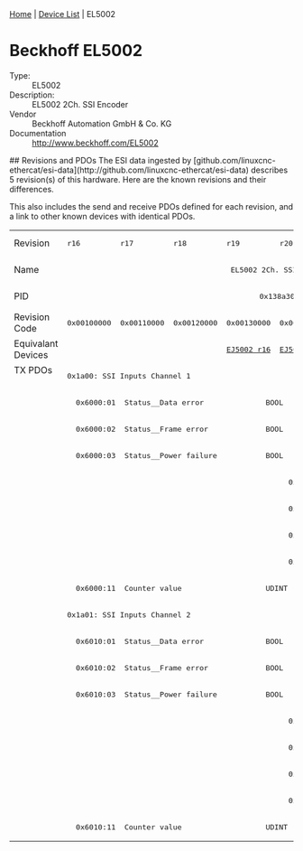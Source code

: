 <div class="nav"><a href="/esi-data">Home</a> | <a href="/esi-data/devices">Device List</a> | EL5002</div>

#  Beckhoff EL5002

<dl>
  <dt>Type:</dt><dd>EL5002</dd>
  <dt>Description:</dt><dd>EL5002 2Ch. SSI Encoder</dd>
  <dt>Vendor</dt><dd>Beckhoff Automation GmbH & Co. KG</dd>
  <dt>Documentation</dt><dd><a href="http://www.beckhoff.com/EL5002">http://www.beckhoff.com/EL5002</a></dd>
</dl>
## Revisions and PDOs
The ESI data ingested by [github.com/linuxcnc-ethercat/esi-data](http://github.com/linuxcnc-ethercat/esi-data) describes 5 revision(s) of this hardware.  Here are the known revisions and their differences.

This also includes the send and receive PDOs defined for each revision, and a link to other known devices with identical PDOs.

<table>
<tr >
<td class="first">Revision</td>
<td ><pre>r16</pre></td>
<td ><pre>r17</pre></td>
<td ><pre>r18</pre></td>
<td ><pre>r19</pre></td>
<td ><pre>r20</pre></td>
</tr>
<tr >
<td class="first">Name</td>
<td  colspan=5 align="center"><pre>EL5002 2Ch. SSI Encoder</pre></td>
</tr>
<tr >
<td class="first">PID</td>
<td  colspan=5 align="center"><pre>0x138a3052</pre></td>
</tr>
<tr >
<td class="first">Revision Code</td>
<td ><pre>0x00100000</pre></td>
<td ><pre>0x00110000</pre></td>
<td ><pre>0x00120000</pre></td>
<td ><pre>0x00130000</pre></td>
<td ><pre>0x00140000</pre></td>
</tr>
<tr >
<td class="first">Equivalant Devices</td>
<td  colspan=3 align="center"></td>
<td ><pre><a href="EJ5002">EJ5002 r16</a></pre></td>
<td ><pre><a href="EJ5002">EJ5002 r17</a></pre></td>
</tr>
<tr class="txpdo pdosection">
<td class="first" rowspan=18 valign=top>TX PDOs</td>
<td colspan=5 align="left"><pre>0x1a00: SSI Inputs Channel 1</pre></td>
<td></td>
</tr>
<tr class="txpdo">
<td  colspan=5 align="left"><pre>  0x6000:01  Status__Data error              BOOL</pre></td>
</tr>
<tr class="txpdo">
<td  colspan=5 align="left"><pre>  0x6000:02  Status__Frame error             BOOL</pre></td>
</tr>
<tr class="txpdo">
<td  colspan=5 align="left"><pre>  0x6000:03  Status__Power failure           BOOL</pre></td>
</tr>
<tr class="txpdo">
<td  colspan=4 align="left"></td>
<td ><pre>  0x6000:04  Status__Data mismatch           BOOL</pre></td>
</tr>
<tr class="txpdo">
<td  colspan=4 align="left"></td>
<td ><pre>  0x6000:0e  Status__Sync error              BOOL</pre></td>
</tr>
<tr class="txpdo">
<td  colspan=4 align="left"></td>
<td ><pre>  0x6000:0f  Status__TxPDO State             BOOL</pre></td>
</tr>
<tr class="txpdo">
<td  colspan=4 align="left"></td>
<td ><pre>  0x6000:10  Status__TxPDO Toggle            BOOL</pre></td>
</tr>
<tr class="txpdo">
<td  colspan=5 align="left"><pre>  0x6000:11  Counter value                   UDINT (32 bits)</pre></td>
</tr>
<tr class="txpdo pdosection">
<td  colspan=5 align="left"><pre>0x1a01: SSI Inputs Channel 2</pre></td>
</tr>
<tr class="txpdo">
<td  colspan=5 align="left"><pre>  0x6010:01  Status__Data error              BOOL</pre></td>
</tr>
<tr class="txpdo">
<td  colspan=5 align="left"><pre>  0x6010:02  Status__Frame error             BOOL</pre></td>
</tr>
<tr class="txpdo">
<td  colspan=5 align="left"><pre>  0x6010:03  Status__Power failure           BOOL</pre></td>
</tr>
<tr class="txpdo">
<td  colspan=4 align="left"></td>
<td ><pre>  0x6010:04  Status__Data mismatch           BOOL</pre></td>
</tr>
<tr class="txpdo">
<td  colspan=4 align="left"></td>
<td ><pre>  0x6010:0e  Status__Sync error              BOOL</pre></td>
</tr>
<tr class="txpdo">
<td  colspan=4 align="left"></td>
<td ><pre>  0x6010:0f  Status__TxPDO State             BOOL</pre></td>
</tr>
<tr class="txpdo">
<td  colspan=4 align="left"></td>
<td ><pre>  0x6010:10  Status__TxPDO Toggle            BOOL</pre></td>
</tr>
<tr class="txpdo">
<td  colspan=5 align="left"><pre>  0x6010:11  Counter value                   UDINT (32 bits)</pre></td>
</tr>
</table>
